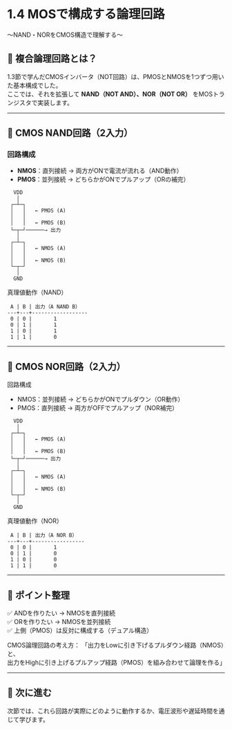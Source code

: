 # 1.4 MOSで構成する論理回路  
〜NAND・NORをCMOS構造で理解する〜

## 🧱 複合論理回路とは？

1.3節で学んだCMOSインバータ（NOT回路）は、PMOSとNMOSを1つずつ用いた基本構成でした。  
ここでは、それを拡張して **NAND（NOT AND）、NOR（NOT OR）** をMOSトランジスタで実装します。

---

## 🔧 CMOS NAND回路（2入力）

### 回路構成

- **NMOS**：直列接続 → 両方がONで電流が流れる（AND動作）
- **PMOS**：並列接続 → どちらかがONでプルアップ（ORの補完）

```text
  VDD
   │
 ┌─┴─┐
 │   │   ← PMOS (A)
 │   │
 │   │   ← PMOS (B)
 └─┬─┘──────→ 出力
   │
 ┌─┴─┐
 │   │   ← NMOS (A)
 │   │
 │   │   ← NMOS (B)
 └─┬─┘
   │
  GND
```

真理値動作（NAND）
```
 A | B | 出力（A NAND B）
---+---+------------------
 0 | 0 |       1
 0 | 1 |       1
 1 | 0 |       1
 1 | 1 |       0
```
---

 ## 🔧 CMOS NOR回路（2入力）

 回路構成

- NMOS：並列接続 → どちらかがONでプルダウン（OR動作）  
- PMOS：直列接続 → 両方がOFFでプルアップ（NOR補完）
```
  VDD
   │
 ┌─┴─┐
 │   │   ← PMOS (A)
 │   │
 │   │   ← PMOS (B)
 └─┬─┘──────→ 出力
   │
 ┌─┴─┐
 │   │   ← NMOS (A)
 │   │
 │   │   ← NMOS (B)
 └─┬─┘
   │
  GND
```
  真理値動作（NOR）
```
 A | B | 出力（A NOR B）
---+---+-----------------
 0 | 0 |       1
 0 | 1 |       0
 1 | 0 |       0
 1 | 1 |       0
```
---

## 🧠 ポイント整理

✅ ANDを作りたい → NMOSを直列接続  
✅ ORを作りたい → NMOSを並列接続  
✅ 上側（PMOS）は反対に構成する（デュアル構造）

CMOS論理回路の考え方：
「出力をLowに引き下げるプルダウン経路（NMOS）と、  
 出力をHighに引き上げるプルアップ経路（PMOS）を組み合わせて論理を作る」

---

 ## 🔗 次に進む

次節では、これら回路が実際にどのように動作するか、電圧波形や遅延時間を通じて学びます。
